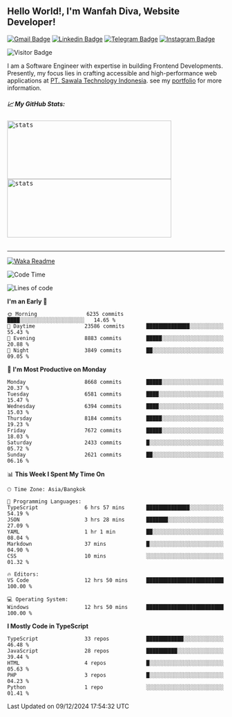## Hello World!, I'm Wanfah Diva, Website Developer!

[![Gmail Badge](https://img.shields.io/badge/-Gmail-white?style=plastic&logo=Gmail&link=mailto:aditputrafirmansyah@gmail.com)](mailto:wanfahdivaa@gmail.com)
[![Linkedin Badge](https://img.shields.io/badge/-LinkedIn-blue?style=plastic&logo=Linkedin&link=https://www.linkedin.com/in/aditputrafirmansyah/)](https://www.linkedin.com/in/wanfahdiva/)
[![Telegram Badge](https://img.shields.io/badge/-Telegram-blue?style=plastic&logo=telegram&link=https://t.me/Adithya_13)](https://t.me/wanfahdiva)
[![Instagram Badge](https://img.shields.io/badge/-Instagram-white?style=plastic&logo=instagram&link=https://www.instagram.com/adithya_firmansyahputra/)](https://www.instagram.com/wnfhdva/)

![Visitor Badge](https://visitor-badge.laobi.icu/badge?page_id=wanfahdiva.wanfahdiva)

<p>
I am a Software Engineer with expertise in building Frontend Developments.
Presently, my focus lies in crafting accessible and high-performance web applications at  <a href="https://sawala/tech" target="_blank">PT. Sawala Technology Indonesia</a>. see my <a href="http://wanfahdiva-com.vercel.app/" target="_blank">portfolio</a> for more information.
</p>

<h5 align="left">
  
📈 **My GitHub Stats:**

</h5>

<div align="left">
<kbd>
    <img height="135em" width="380em" alt="stats" src="https://github-readme-streak-stats.herokuapp.com?user=wanfahdiva&theme=tokyonight_duo&hide_border=true&dates=27DDC9" />
</kbd>
<kbd>
    <img height="135em" width="380em" alt="stats" src="https://github-readme-activity-graph.vercel.app/graph?username=wanfahdiva&theme=react&hide_title=true"></kbd>
</div>

<br />

---

[![Waka Readme](https://github.com/wanfahdiva/wanfahdiva/actions/workflows/waka.yml/badge.svg)](https://github.com/wanfahdiva/wanfahdiva/actions/workflows/waka.yml)

<!--START_SECTION:waka-->
![Code Time](http://img.shields.io/badge/Code%20Time-1%2C512%20hrs%2056%20mins-blue)

![Lines of code](https://img.shields.io/badge/From%20Hello%20World%20I%27ve%20Written-21.7%20million%20lines%20of%20code-blue)

**I'm an Early 🐤** 

```text
🌞 Morning                6235 commits        ████░░░░░░░░░░░░░░░░░░░░░   14.65 % 
🌆 Daytime                23586 commits       ██████████████░░░░░░░░░░░   55.43 % 
🌃 Evening                8883 commits        █████░░░░░░░░░░░░░░░░░░░░   20.88 % 
🌙 Night                  3849 commits        ██░░░░░░░░░░░░░░░░░░░░░░░   09.05 % 
```
📅 **I'm Most Productive on Monday** 

```text
Monday                   8668 commits        █████░░░░░░░░░░░░░░░░░░░░   20.37 % 
Tuesday                  6581 commits        ████░░░░░░░░░░░░░░░░░░░░░   15.47 % 
Wednesday                6394 commits        ████░░░░░░░░░░░░░░░░░░░░░   15.03 % 
Thursday                 8184 commits        █████░░░░░░░░░░░░░░░░░░░░   19.23 % 
Friday                   7672 commits        █████░░░░░░░░░░░░░░░░░░░░   18.03 % 
Saturday                 2433 commits        █░░░░░░░░░░░░░░░░░░░░░░░░   05.72 % 
Sunday                   2621 commits        ██░░░░░░░░░░░░░░░░░░░░░░░   06.16 % 
```


📊 **This Week I Spent My Time On** 

```text
🕑︎ Time Zone: Asia/Bangkok

💬 Programming Languages: 
TypeScript               6 hrs 57 mins       ██████████████░░░░░░░░░░░   54.19 % 
JSON                     3 hrs 28 mins       ███████░░░░░░░░░░░░░░░░░░   27.09 % 
YAML                     1 hr 1 min          ██░░░░░░░░░░░░░░░░░░░░░░░   08.04 % 
Markdown                 37 mins             █░░░░░░░░░░░░░░░░░░░░░░░░   04.90 % 
CSS                      10 mins             ░░░░░░░░░░░░░░░░░░░░░░░░░   01.32 % 

🔥 Editors: 
VS Code                  12 hrs 50 mins      █████████████████████████   100.00 % 

💻 Operating System: 
Windows                  12 hrs 50 mins      █████████████████████████   100.00 % 
```

**I Mostly Code in TypeScript** 

```text
TypeScript               33 repos            ████████████░░░░░░░░░░░░░   46.48 % 
JavaScript               28 repos            ██████████░░░░░░░░░░░░░░░   39.44 % 
HTML                     4 repos             █░░░░░░░░░░░░░░░░░░░░░░░░   05.63 % 
PHP                      3 repos             █░░░░░░░░░░░░░░░░░░░░░░░░   04.23 % 
Python                   1 repo              ░░░░░░░░░░░░░░░░░░░░░░░░░   01.41 % 
```




 Last Updated on 09/12/2024 17:54:32 UTC
<!--END_SECTION:waka-->
